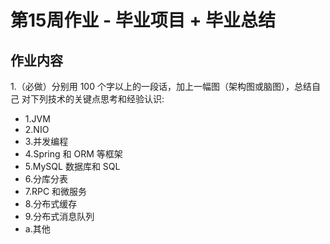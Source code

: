 # 第15周作业 - 毕业项目 + 毕业总结

## 作业内容

1.（必做）分别用 100 个字以上的一段话，加上一幅图（架构图或脑图），总结自己
对下列技术的关键点思考和经验认识:

- 1.JVM
- 2.NIO
- 3.并发编程
- 4.Spring 和 ORM 等框架
- 5.MySQL 数据库和 SQL
- 6.分库分表
- 7.RPC 和微服务
- 8.分布式缓存
- 9.分布式消息队列
- a.其他